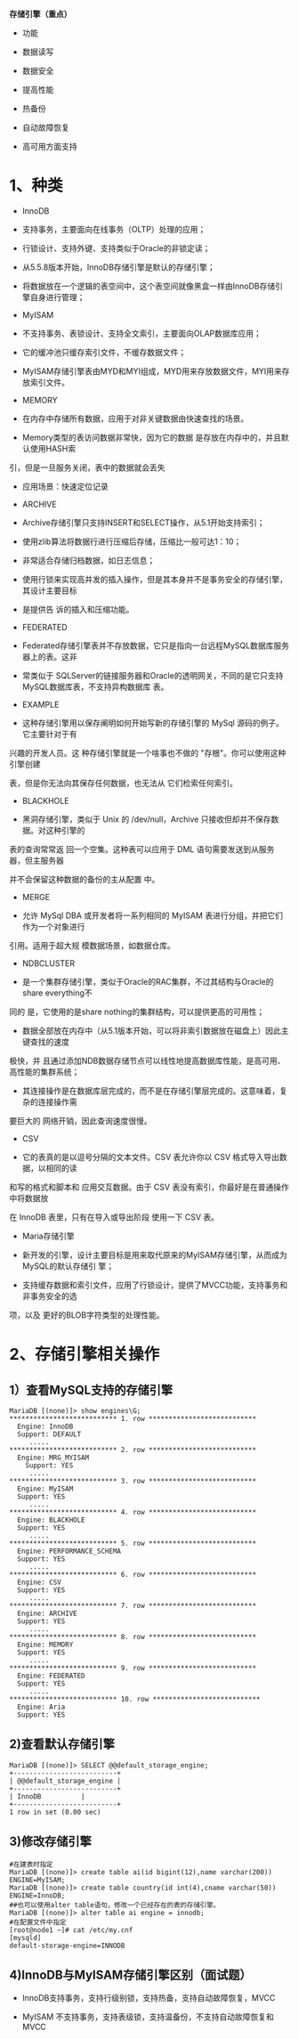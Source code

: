 **存储引擎（重点）**

- 功能

- 数据读写

- 数据安全

- 提高性能

- 热备份

- 自动故障恢复

- 高可用方面支持

# **1、种类**

- InnoDB

- ⽀持事务，主要⾯向在线事务（OLTP）处理的应⽤；

- ⾏锁设计、⽀持外键、⽀持类似于Oracle的⾮锁定读；

- 从5.5.8版本开始，InnoDB存储引擎是默认的存储引擎；

- 将数据放在⼀个逻辑的表空间中，这个表空间就像⿊盒⼀样由InnoDB存储引擎⾃身进⾏管理；

- MyISAM

- 不⽀持事务、表锁设计、⽀持全⽂索引，主要⾯向OLAP数据库应⽤；

- 它的缓冲池只缓存索引⽂件，不缓存数据⽂件；

- MyISAM存储引擎表由MYD和MYI组成，MYD⽤来存放数据⽂件，MYI⽤来存放索引⽂件。

- MEMORY

- 在内存中存储所有数据，应用于对非关键数据由快速查找的场景。

- Memory类型的表访问数据非常快，因为它的数据 是存放在内存中的，并且默认使用HASH索

引，但是一旦服务关闭，表中的数据就会丢失

- 应用场景：快速定位记录

- ARCHIVE

- Archive存储引擎只⽀持INSERT和SELECT操作，从5.1开始⽀持索引；

- 使⽤zlib算法将数据⾏进⾏压缩后存储，压缩⽐⼀般可达1：10；

- ⾮常适合存储归档数据，如⽇志信息；

- 使⽤⾏锁来实现⾼并发的插⼊操作，但是其本身并不是事务安全的存储引擎，其设计主要⽬标

- 是提供告 诉的插⼊和压缩功能。

- FEDERATED

- Federated存储引擎表并不存放数据，它只是指向⼀台远程MySQL数据库服务器上的表。这⾮

- 常类似于 SQLServer的链接服务器和Oracle的透明⽹关，不同的是它只⽀持MySQL数据库表，不⽀持异构数据库 表。

- EXAMPLE

- 这种存储引擎用以保存阐明如何开始写新的存储引擎的 MySql 源码的例子。它主要针对于有

兴趣的开发人员。这 种存储引擎就是一个啥事也不做的 "存根"。你可以使用这种引擎创建

表，但是你无法向其保存任何数据，也无法从 它们检索任何索引。

- BLACKHOLE

- 黑洞存储引擎，类似于 Unix 的 /dev/null，Archive 只接收但却并不保存数据。对这种引擎的

表的查询常常返 回一个空集。这种表可以应用于 DML 语句需要发送到从服务器，但主服务器

并不会保留这种数据的备份的主从配置 中。

- MERGE

- 允许 MySql DBA 或开发者将一系列相同的 MyISAM 表进行分组，并把它们作为一个对象进行

引用。适用于超大规 模数据场景，如数据仓库。

- NDBCLUSTER

- 是⼀个集群存储引擎，类似于Oracle的RAC集群，不过其结构与Oracle的share everything不

同的 是，它使⽤的是share nothing的集群结构，可以提供更⾼的可⽤性；

- 数据全部放在内存中（从5.1版本开始，可以将⾮索引数据放在磁盘上）因此主键查找的速度

极快，并 且通过添加NDB数据存储节点可以线性地提⾼数据库性能，是⾼可⽤、⾼性能的集群系统；

- 其连接操作是在数据库层完成的，⽽不是在存储引擎层完成的。这意味着，复杂的连接操作需

要巨⼤的 ⽹络开销，因此查询速度很慢。

- CSV

- 它的表真的是以逗号分隔的文本文件。CSV 表允许你以 CSV 格式导入导出数据，以相同的读

和写的格式和脚本和 应用交互数据。由于 CSV 表没有索引，你最好是在普通操作中将数据放

在 InnoDB 表里，只有在导入或导出阶段 使用一下 CSV 表。

- Maria存储引擎

- 新开发的引擎，设计主要⽬标是⽤来取代原来的MyISAM存储引擎，从⽽成为MySQL的默认存储引 擎；

- ⽀持缓存数据和索引⽂件，应⽤了⾏锁设计，提供了MVCC功能，⽀持事务和⾮事务安全的选

项，以及 更好的BLOB字符类型的处理性能。

# 2、存储引擎相关操作

## 1）查看MySQL支持的存储引擎

```
MariaDB [(none)]> show engines\G;
*************************** 1. row ***************************
  Engine: InnoDB
  Support: DEFAULT
     .....
*************************** 2. row ***************************
  Engine: MRG_MYISAM
    Support: YES
     .....
*************************** 3. row ***************************
  Engine: MyISAM
  Support: YES
     .....
*************************** 4. row ***************************
  Engine: BLACKHOLE
  Support: YES
     .....
*************************** 5. row ***************************
  Engine: PERFORMANCE_SCHEMA
  Support: YES
     .....
*************************** 6. row ***************************
  Engine: CSV
  Support: YES
     .....
*************************** 7. row ***************************
  Engine: ARCHIVE
  Support: YES
     .....
*************************** 8. row ***************************
  Engine: MEMORY
  Support: YES
     .....
*************************** 9. row ***************************
  Engine: FEDERATED
  Support: YES
     .....
*************************** 10. row ***************************
  Engine: Aria
  Support: YES
```

## 2)查看默认存储引擎

```
MariaDB [(none)]> SELECT @@default_storage_engine;
+--------------------------+
| @@default_storage_engine |
+--------------------------+
| InnoDB          |
+--------------------------+
1 row in set (0.00 sec)
```

## 3)修改存储引擎

```
#在建表时指定
MariaDB [(none)]> create table ai(id bigint(12),name varchar(200))
ENGINE=MyISAM;
MariaDB [(none)]> create table country(id int(4),cname varchar(50))
ENGINE=InnoDB;
##也可以使用alter table语句，修改一个已经存在的表的存储引擎。
MariaDB [(none)]> alter table ai engine = innodb;
#在配置文件中指定
[root@node1 ~]# cat /etc/my.cnf
[mysqld]
default-storage-engine=INNODB
```

## 4)InnoDB与MyISAM存储引擎区别（面试题）

- InnoDB支持事务，支持行级别锁，支持热备，支持自动故障恢复，MVCC

- MyISAM 不支持事务，支持表级锁，支持温备份，不支持自动故障恢复和MVCC